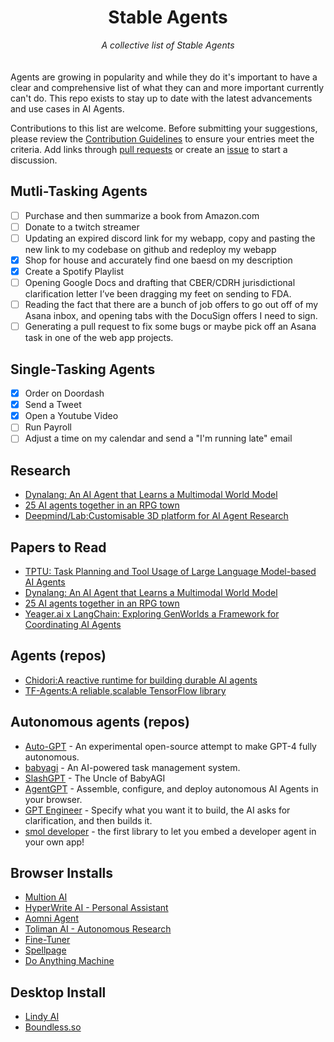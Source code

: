 <div align="center">
    <h1>Stable Agents</h1>
    <i>A collective list of Stable Agents</i>
</div>
<br/>
<br

Agents are growing in popularity and while they do it's important to have a clear and comprehensive list of what they can and more important currently can't do. This repo exists to stay up to date with the latest advancements and use cases in AI Agents.

Contributions to this list are welcome. Before submitting your suggestions, please review the [Contribution Guidelines](CONTRIBUTING.md) to ensure your entries meet the criteria. Add links through [pull requests](https://github.com/plowsai/stableagents/pulls) or create an [issue](https://github.com/plowsai/stableagents/issues) to start a discussion.


## Mutli-Tasking Agents

- [ ] Purchase and then summarize a book from Amazon.com
- [ ] Donate to a twitch streamer
- [ ] Updating an expired discord link for my webapp, copy and pasting the new link to my codebase on github and redeploy my webapp
- [X] Shop for house and accurately find one baesd on my description
- [X] Create a Spotify Playlist
- [ ] Opening Google Docs and drafting that CBER/CDRH jurisdictional clarification letter I’ve been dragging my feet on sending to FDA.
- [ ] Reading the fact that there are a bunch of job offers to go out off of my Asana inbox, and opening tabs with the DocuSign offers I need to sign.
- [ ] Generating a pull request to fix some bugs or maybe pick off an Asana task in one of the web app projects.

## Single-Tasking Agents 

- [X] Order on Doordash
- [X] Send a Tweet
- [X] Open a Youtube Video
- [ ] Run Payroll
- [ ] Adjust a time on my calendar and send a "I'm running late" email

## Research

- [Dynalang: An AI Agent that Learns a Multimodal World Model](https://www.marktechpost.com/2023/08/07/uc-berkeley-researchers-introduce-dynalang-an-ai-agent-that-learns-a-multimodal-world-model-to-predict-future-text-and-image-representations-and-learns-to-act-from-imagined-model-rollouts/)
- [25 AI agents together in an RPG town](https://arstechnica.com/information-technology/2023/04/surprising-things-happen-when-you-put-25-ai-agents-together-in-an-rpg-town/)
- [Deepmind/Lab:Customisable 3D platform for AI Agent Research](https://github.com/deepmind/lab.git)

## Papers to Read

- [TPTU: Task Planning and Tool Usage of Large Language Model-based AI Agents](https://huggingface.co/papers/2308.03427)
- [Dynalang: An AI Agent that Learns a Multimodal World Model](https://www.marktechpost.com/2023/08/07/uc-berkeley-researchers-introduce-dynalang-an-ai-agent-that-learns-a-multimodal-world-model-to-predict-future-text-and-image-representations-and-learns-to-act-from-imagined-model-rollouts/)
- [25 AI agents together in an RPG town](https://arstechnica.com/information-technology/2023/04/surprising-things-happen-when-you-put-25-ai-agents-together-in-an-rpg-town/)
- [Yeager.ai x LangChain: Exploring GenWorlds a Framework for Coordinating AI Agents](https://blog.langchain.dev/exploring-genworlds/)

## Agents (repos)

- [Chidori:A reactive runtime for building durable AI agents](https://github.com/ThousandBirdsInc/chidori.git)
- [TF-Agents:A reliable,scalable TensorFlow library](https://github.com/tensorflow/agents.git)

## Autonomous agents (repos)

- [Auto-GPT](https://github.com/Torantulino/Auto-GPT) - An experimental open-source attempt to make GPT-4 fully autonomous.
- [babyagi](https://github.com/yoheinakajima/babyagi) - An AI-powered task management system.
- [SlashGPT](https://github.com/snakajima/SlashGPT.git) - The Uncle of BabyAGI
- [AgentGPT](https://github.com/reworkd/AgentGPT) - Assemble, configure, and deploy autonomous AI Agents in your browser.
- [GPT Engineer](https://github.com/AntonOsika/gpt-engineer) - Specify what you want it to build, the AI asks for clarification, and then builds it.
- [smol developer](https://github.com/smol-ai/developer) - the first library to let you embed a developer agent in your own app!

## Browser Installs

- [Multion AI](https://www.multion.ai)
- [HyperWrite AI - Personal Assistant](https://hyperwrite.com)
- [Aomni Agent](https://www.aomni.com)
- [Toliman AI - Autonomous Research ](https://tolimanai.com/landing)
- [Fine-Tuner](https://fine-tuner.ai)
- [Spellpage](https://www.spellpage.com)
- [Do Anything Machine](https://www.doanythingmachine.com)

## Desktop Install 

- [Lindy AI](https://lindy.ai)
- [Boundless.so](https://boundless.so)

  
